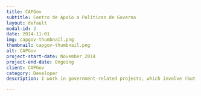 ```yaml
---
title: CAPGov
subtitle: Centro de Apoio a Políticas de Governo
layout: default
modal-id: 2
date: 2014-11-01
img: capgov-thumbnail.png
thumbnail: capgov-thumbnail.png
alt: CAPGov
project-start-date: November 2014
project-end-date: Ongoing
client: CAPGov
category: Developer
description: I work in government-related projects, which involve (but are not limited to) data mining, quality analysis, database migration and management, and some web designing.

---
```


